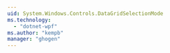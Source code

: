 ```yaml
---
uid: System.Windows.Controls.DataGridSelectionMode
ms.technology: 
  - "dotnet-wpf"
ms.author: "kempb"
manager: "ghogen"
---
```

